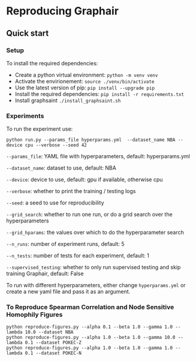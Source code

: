 # Reproducing Graphair

## Quick start

### Setup
To install the required dependencies:
- Create a python virtual environment: `python -m venv venv`
- Activate the envirionement: `source ./venv/bin/activate`
- Use the latest version of pip: `pip install --upgrade pip`
- Install the required dependencies: `pip install -r requirements.txt`
- Install graphsaint `./install_graphsaint.sh`

### Experiments
To run the experiment use:
```
python run.py --params_file hyperparams.yml  --dataset_name NBA --device cpu --verbose --seed 42
```
`--params_file`: YAML file with hyperparameters, default: hyperparams.yml

`--dataset_name`: dataset to use, default: NBA

`--device`: device to use, default: gpu if available, otherwise cpu

`--verbose`: whether to print the training / testing logs

`--seed`: a seed to use for reproducibility

`--grid_search`: whether to run one run, or do a grid search over the hyperparameters

`--grid_hparams`: the values over which to do the hyperparameter search

`--n_runs`: number of experiment runs, default: 5

`--n_tests`: number of tests for each experiment, default: 1

`--supervised_testing`: whether to only run supervised testing and skip training Graphair, default: False

To run with different hyperparameters, either change `hyperparams.yml` or create a new yaml file and pass it as an argument.

### To Reproduce Spearman Correlation and Node Sensitive Homophily Figures

```
python reproduce-figures.py --alpha 0.1 --beta 1.0 --gamma 1.0 --lambda 10.0 --dataset NBA
python reproduce-figures.py --alpha 1.0 --beta 1.0 --gamma 10.0 --lambda 0.1 --dataset POKEC-Z
python reproduce-figures.py --alpha 1.0 --beta 1.0 --gamma 1.0 --lambda 0.1 --dataset POKEC-N
```
